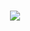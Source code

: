 <h1 align="center">
  <img src="https://user-images.githubusercontent.com/80167149/132560979-fded8847-3b29-462e-a376-dc6d0df4d739.png" />
</h1>


